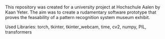 This repository was created for a university project at Hochschule Aalen by Kaan Yeter. The aim was to create a rudamentary software prototype that proves the feasability of a pattern recognition system museum exhibit.


Used Libraries:
torch, tkinter, tkinter_webcam, time, cv2, numpy, PIL, transformers
